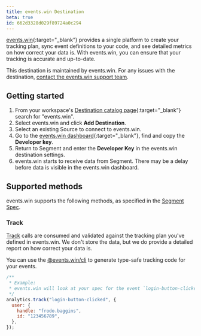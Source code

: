```yaml
---
title: events.win Destination
beta: true
id: 662d3328d029f89724a0c294
---
```


[events.win](https://events.win/?utm_source=segmentio&utm_medium=docs&utm_campaign=partners){:target="\_blank”} provides a single platform to create your tracking plan, sync event definitions to your code, and see detailed metrics on how correct your data is. With events.win, you can ensure that your tracking is accurate and up-to-date.

This destination is maintained by events.win. For any issues with the destination, [contact the events.win support team](mailto:hi@events.win).

## Getting started

1. From your workspace's [Destination catalog page](https://app.segment.com/goto-my-workspace/destinations/catalog){:target="\_blank”} search for "events.win".
2. Select events.win and click **Add Destination**.
3. Select an existing Source to connect to events.win.
4. Go to the [events.win dashboard](https://app.events.win/developers){:target="\_blank"}, find and copy the **Developer key**.
5. Return to Segment and enter the **Developer Key** in the events.win destination settings.
6. events.win starts to receive data from Segment. There may be a delay before data is visible in the events.win dashboard.

## Supported methods

events.win supports the following methods, as specified in the [Segment Spec](/docs/connections/spec).

### Track

[Track](/docs/connections/spec/track) calls are consumed and validated against the tracking plan you've defined in events.win. We don't store the data, but we do provide a detailed report on how correct your data is.

You can use the [@events.win/cli](https://www.npmjs.com/package/@events.win/cli) to generate type-safe tracking code for your events.

```js
/**
 * Example:
 * events.win will look at your spec for the event `login-button-clicked` and validate the properties `handle` and `id` are present and have the correct data type.
 */
analytics.track("login-button-clicked", {
  user: {
    handle: "frodo.baggins",
    id: "123456789",
  },
});
```
